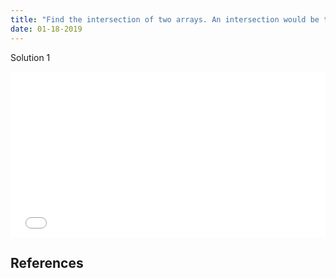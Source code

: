 ```yaml
---
title: "Find the intersection of two arrays. An intersection would be the common elements that exists within both arrays. In this case, these elements should be unique!"
date: 01-18-2019
---
```


Solution 1

<iframe height="265" style="width: 100%;" scrolling="no" title="Find the intersection of two arrays (Solution 1)" src="//codepen.io/ozywuli/embed/YBWBVO/?height=265&theme-id=dark&default-tab=js,result" frameborder="no" allowtransparency="true" allowfullscreen="true">
  See the Pen <a href='https://codepen.io/ozywuli/pen/YBWBVO/'>Find the intersection of two arrays (Solution 1)</a> by ozywuli
  (<a href='https://codepen.io/ozywuli'>@ozywuli</a>) on <a href='https://codepen.io'>CodePen</a>.
</iframe>

## References

[]()